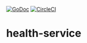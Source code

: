 [![GoDoc](https://godoc.org/github.com/giantswarm/health-service?status.svg)](http://godoc.org/github.com/giantswarm/health-service) [![CircleCI](https://circleci.com/gh/giantswarm/health-service.svg?style=shield)](https://circleci.com/gh/giantswarm/health-service)

# health-service

